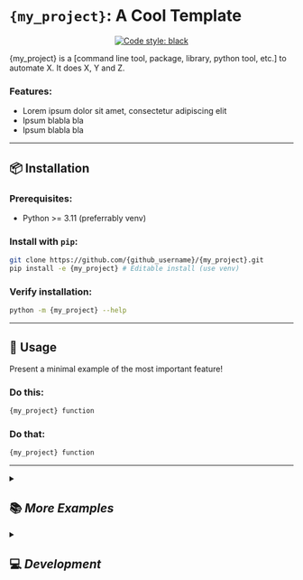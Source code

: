 

<!-- This is a comment -->

<!-- == Header ==================================================== -->

# `{my_project}`: A Cool Template

<div align="center">
<!-- <img src="https://raw.githubusercontent.com/markur4/plotastic/main/IMAGES/LOGO/plotastic_logo_3.png" width="700px" alt="logo">  -->
    
<!-- ### Badges -->
[![Code style:
black](https://img.shields.io/badge/code%20style-black-000000.svg)](https://github.com/psf/black)

</div>



<!-- == Short Infos =============================================== -->

{my_project} is a [command line tool, package, library, python tool,
etc.] to automate X. It does X, Y and Z.



### Features:
- Lorem ipsum dolor sit amet, consectetur adipiscing elit
- Ipsum blabla bla
- Ipsum blabla bla


<hr>


## 📦 Installation



### Prerequisites:
- Python >= 3.11 (preferrably venv)

### Install with `pip`:
``` bash
git clone https://github.com/{github_username}/{my_project}.git
pip install -e {my_project} # Editable install (use venv)
```

### Verify installation:
```bash
python -m {my_project} --help
```
<hr>

<!-- == Usage =============================================== -->
## 🚀 Usage

Present a minimal example of the most important feature!

### Do this:
```bash
{my_project} function
```

### Do that:
```bash
{my_project} function
```



<!-- == Examples =============================================== -->

<hr>
<details><summary> <h2> 📚 <i> More Examples </i> </h2> </summary>
<blockquote>

This here should document options more detailed!

If available, link to files (e.g. .ipynb) in the examples folder!

### Example 1:
```bash
# Generate a quick plot from sample_data.csv
python -m {my_project} sample_data.csv --output plot.png
```

</blockquote></details>



<!-- == Development ============================================= -->

<details><summary> <h2> 💻 <i> Development </i> </h2> </summary>
<blockquote>

### Hints for Users:
If you found bugs or issues, please open an issue on GitHub!

### Hints for Devs:
Feel free to PR anytime!


### Testing:
!! Pytest not yet Implemented!
```bash
pip install -e <myproject>[dev] # Install testing dependencies from pyproject.toml
pytest                # Run tests
```

### Class Diagram:
<!-- <img src="https://raw.githubusercontent.com/markur4/plotastic/main/class_diagram.svg" alt="logo"> -->

</blockquote></details>



